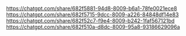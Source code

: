 https://chatgpt.com/share/682f5881-94d8-8009-b6a1-78fe0021ece8
https://chatgpt.com/share/682f5715-9dcc-8009-a226-84848df14e83
https://chatgpt.com/share/682f52c7-f9e4-8009-b242-1faf567121bd
https://chatgpt.com/share/682f510a-d8dc-8009-95a8-93186629096a